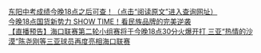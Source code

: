   
[东阳中考成绩今晚18点之后可查！（点击“阅读原文”进入查询网址）](http://www.dianyue.me/archives/527/asn121qpyvagxfk7/)  
[今晚18点国货新势力 SHOW TIME！看民族品牌的完美逆袭](http://www.dianyue.me/archives/070/pxft1niz7lfhcdvj/)  
[【直播预告】海口联赛第二轮小组赛将于今晚18点30分火爆开打  三亚“热情的沙漠”陈尧刚等三亚球员再度亮相海口联赛](http://www.dianyue.me/archives/310/ksn0rllcfycz58ss/)